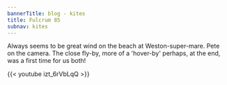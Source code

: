 ```yaml
---
bannerTitle: blog - kites
title: Fulcrum 85
subnav: kites
---
```


Always seems to be great wind on the beach at Weston-super-mare. Pete on the camera. The close fly-by, more of a 'hover-by' perhaps, at the end, was a first time for us both!

{{< youtube izt_6rVbLqQ >}}

